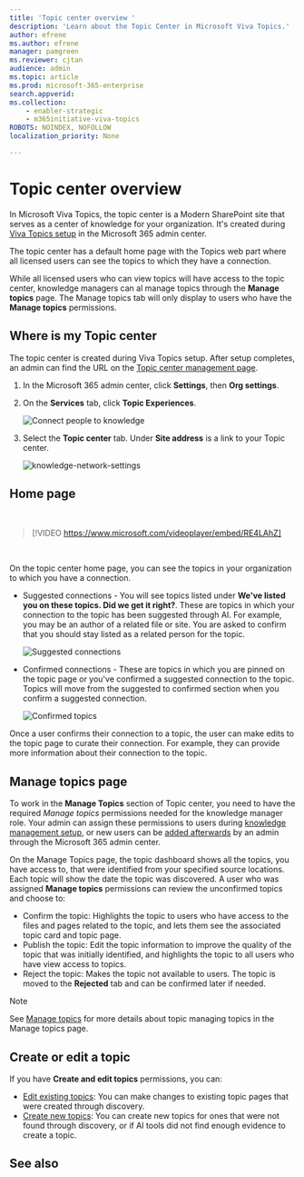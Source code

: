 ```yaml
---
title: 'Topic center overview '
description: 'Learn about the Topic Center in Microsoft Viva Topics.'
author: efrene
ms.author: efrene
manager: pamgreen
ms.reviewer: cjtan
audience: admin
ms.topic: article
ms.prod: microsoft-365-enterprise
search.appverid: 
ms.collection: 
    - enabler-strategic
    - m365initiative-viva-topics
ROBOTS: NOINDEX, NOFOLLOW
localization_priority: None

---
```

# Topic center overview


In Microsoft Viva Topics, the topic center is a Modern SharePoint site that serves as a center of knowledge for your organization​. It's created during [Viva Topics setup](set-up-topic-experiences.md) in the Microsoft 365 admin center.

The topic center has a default home page with the Topics web part where all licensed users can see the topics to which they have a connection. 

While all licensed users who can view topics will have access to the topic center, knowledge managers can al manage topics through the **Manage topics** page. The Manage topics tab will only display to users who have the **Manage topics** permissions. 

## Where is my Topic center

The topic center is created during Viva Topics setup. After setup completes, an admin can find the URL on the [Topic center management page](./topic-experiences-administration.md#to-access-topics-management-settings).


1. In the Microsoft 365 admin center, click **Settings**, then **Org settings**.
2. On the **Services** tab, click **Topic Experiences**.

    ![Connect people to knowledge](../media/admin-org-knowledge-options-completed.png) </br>

3. Select the **Topic center** tab. Under **Site address** is a link to your Topic center.

    ![knowledge-network-settings](../media/knowledge-network-settings-topic-center.png) </br>



## Home page

</br>

> [!VIDEO https://www.microsoft.com/videoplayer/embed/RE4LAhZ]  

</br>


On the topic center home page, you can see the topics in your organization to which you have a connection.

- Suggested connections - You will see topics listed under **We've listed you on these topics. Did we get it right?**. These are topics in which your connection to the topic has been suggested through AI. For example, you may be an author of a related file or site. You are asked to confirm that you should stay listed as a related person for the topic.

   ![Suggested connections](../media/knowledge-management/my-topics.png) </br>
 
- Confirmed connections - These are topics in which you are pinned on the topic page or you've confirmed a suggested connection to the topic. Topics will move from the suggested to confirmed section when you confirm a suggested connection.
 
   ![Confirmed topics](../media/knowledge-management/my-topics-confirmed.png) </br>

Once a user confirms their connection to a topic, the user can make edits to the topic page to curate their connection. For example, they can provide more information about their connection to the topic.


## Manage topics page

To work in the **Manage Topics** section of Topic center, you need to have the required *Manage topics* permissions needed for the knowledge manager role. Your admin can assign these permissions to users during [knowledge management setup](set-up-topic-experiences.md), or new users can be [added afterwards](topic-experiences-knowledge-rules.md) by an admin through the Microsoft 365 admin center.

On the Manage Topics page, the topic dashboard shows all the topics, you have access to, that were identified from your specified source locations. Each topic will show the date the topic was discovered. A user who was assigned **Manage topics** permissions can review the unconfirmed topics and choose to:
- Confirm the topic: Highlights the topic to users who have access to the files and pages related to the topic, and lets them see the associated topic card and topic page.
- Publish the topic: Edit the topic information to improve the quality of the topic that was initially identified, and highlights the topic to all users who have view access to topics. 
- Reject the topic: Makes the topic not available to users. The topic is moved to the **Rejected** tab and can be confirmed later if needed. 

> [!Note] 
> See [Manage topics](manage-topics.md) for more details about topic managing topics in the Manage topics page.


## Create or edit a topic

If you have **Create and edit topics** permissions, you can:

- [Edit existing topics](edit-a-topic.md): You can make changes to existing topic pages that were created through discovery.
- [Create new topics](create-a-topic.md): You can create new topics for ones that were not found through discovery, or if AI tools did not find enough evidence to create a topic.






## See also



